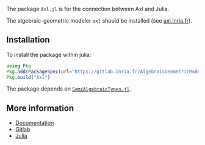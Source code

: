 The package `Axl.jl` is for the connection between Axl and Julia. 

The algebraic-geometric modeler `axl` should be installed (see [axl.inria.fr](http://axl.inria.fr)). 

## Installation

To install the package within julia:

```julia
using Pkg
Pkg.add(PackageSpec(url="https://gitlab.inria.fr/AlgebraicGeometricModeling/Axl.jl.git"))
Pkg.build("Axl")
```

The package depends on [`SemiAlgebraicTypes.jl`](https://gitlab.inria.fr/AlgebraicGeometricModeling/SemiAlgebraicTypes.jl).
    
## More information

- [Documentation](http://axl.inria.fr/doc/Axl.jl/)
- [Gitlab](https://gitlab.inria.fr/AlgebraicGeometricModeling/Axl.jl)
- [Julia](https://julialang.org/)

